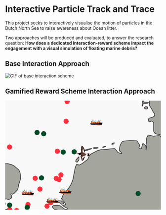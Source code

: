 # Interactive Particle Track and Trace

This project seeks to interactively visualise the motion of particles in the Dutch North Sea to raise awareness about Ocean litter.

Two approaches will be produced and evaluated, to answer the research question: **How does a dedicated interaction-reward scheme impact the engagement with a visual simulation of floating marine debris?**

## Base Interaction Approach

![GIF of base interaction scheme](figures/demo5.gif)

## Gamified Reward Scheme Interaction Approach

![GIF of base interaction scheme](figures/demo2.gif)
